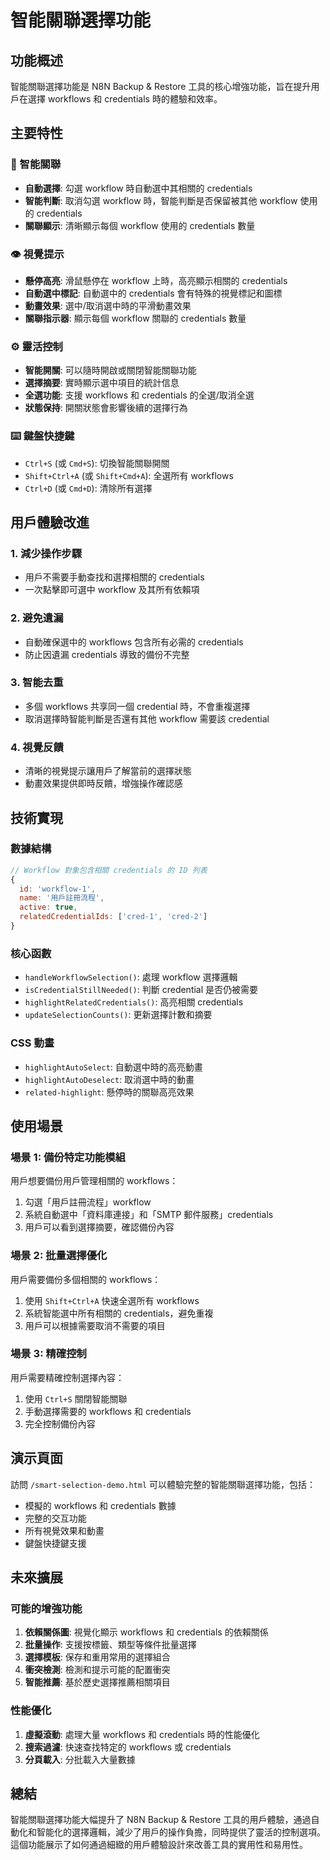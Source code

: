 # 智能關聯選擇功能

## 功能概述

智能關聯選擇功能是 N8N Backup & Restore 工具的核心增強功能，旨在提升用戶在選擇 workflows 和 credentials 時的體驗和效率。

## 主要特性

### 🔗 智能關聯
- **自動選擇**: 勾選 workflow 時自動選中其相關的 credentials
- **智能判斷**: 取消勾選 workflow 時，智能判斷是否保留被其他 workflow 使用的 credentials
- **關聯顯示**: 清晰顯示每個 workflow 使用的 credentials 數量

### 👁️ 視覺提示
- **懸停高亮**: 滑鼠懸停在 workflow 上時，高亮顯示相關的 credentials
- **自動選中標記**: 自動選中的 credentials 會有特殊的視覺標記和圖標
- **動畫效果**: 選中/取消選中時的平滑動畫效果
- **關聯指示器**: 顯示每個 workflow 關聯的 credentials 數量

### ⚙️ 靈活控制
- **智能開關**: 可以隨時開啟或關閉智能關聯功能
- **選擇摘要**: 實時顯示選中項目的統計信息
- **全選功能**: 支援 workflows 和 credentials 的全選/取消全選
- **狀態保持**: 開關狀態會影響後續的選擇行為

### ⌨️ 鍵盤快捷鍵
- `Ctrl+S` (或 `Cmd+S`): 切換智能關聯開關
- `Shift+Ctrl+A` (或 `Shift+Cmd+A`): 全選所有 workflows
- `Ctrl+D` (或 `Cmd+D`): 清除所有選擇

## 用戶體驗改進

### 1. 減少操作步驟
- 用戶不需要手動查找和選擇相關的 credentials
- 一次點擊即可選中 workflow 及其所有依賴項

### 2. 避免遺漏
- 自動確保選中的 workflows 包含所有必需的 credentials
- 防止因遺漏 credentials 導致的備份不完整

### 3. 智能去重
- 多個 workflows 共享同一個 credential 時，不會重複選擇
- 取消選擇時智能判斷是否還有其他 workflow 需要該 credential

### 4. 視覺反饋
- 清晰的視覺提示讓用戶了解當前的選擇狀態
- 動畫效果提供即時反饋，增強操作確認感

## 技術實現

### 數據結構
```javascript
// Workflow 對象包含相關 credentials 的 ID 列表
{
  id: 'workflow-1',
  name: '用戶註冊流程',
  active: true,
  relatedCredentialIds: ['cred-1', 'cred-2']
}
```

### 核心函數
- `handleWorkflowSelection()`: 處理 workflow 選擇邏輯
- `isCredentialStillNeeded()`: 判斷 credential 是否仍被需要
- `highlightRelatedCredentials()`: 高亮相關 credentials
- `updateSelectionCounts()`: 更新選擇計數和摘要

### CSS 動畫
- `highlightAutoSelect`: 自動選中時的高亮動畫
- `highlightAutoDeselect`: 取消選中時的動畫
- `related-highlight`: 懸停時的關聯高亮效果

## 使用場景

### 場景 1: 備份特定功能模組
用戶想要備份用戶管理相關的 workflows：
1. 勾選「用戶註冊流程」workflow
2. 系統自動選中「資料庫連接」和「SMTP 郵件服務」credentials
3. 用戶可以看到選擇摘要，確認備份內容

### 場景 2: 批量選擇優化
用戶需要備份多個相關的 workflows：
1. 使用 `Shift+Ctrl+A` 快速全選所有 workflows
2. 系統智能選中所有相關的 credentials，避免重複
3. 用戶可以根據需要取消不需要的項目

### 場景 3: 精確控制
用戶需要精確控制選擇內容：
1. 使用 `Ctrl+S` 關閉智能關聯
2. 手動選擇需要的 workflows 和 credentials
3. 完全控制備份內容

## 演示頁面

訪問 `/smart-selection-demo.html` 可以體驗完整的智能關聯選擇功能，包括：
- 模擬的 workflows 和 credentials 數據
- 完整的交互功能
- 所有視覺效果和動畫
- 鍵盤快捷鍵支援

## 未來擴展

### 可能的增強功能
1. **依賴關係圖**: 視覺化顯示 workflows 和 credentials 的依賴關係
2. **批量操作**: 支援按標籤、類型等條件批量選擇
3. **選擇模板**: 保存和重用常用的選擇組合
4. **衝突檢測**: 檢測和提示可能的配置衝突
5. **智能推薦**: 基於歷史選擇推薦相關項目

### 性能優化
1. **虛擬滾動**: 處理大量 workflows 和 credentials 時的性能優化
2. **搜索過濾**: 快速查找特定的 workflows 或 credentials
3. **分頁載入**: 分批載入大量數據

## 總結

智能關聯選擇功能大幅提升了 N8N Backup & Restore 工具的用戶體驗，通過自動化和智能化的選擇邏輯，減少了用戶的操作負擔，同時提供了靈活的控制選項。這個功能展示了如何通過細緻的用戶體驗設計來改善工具的實用性和易用性。